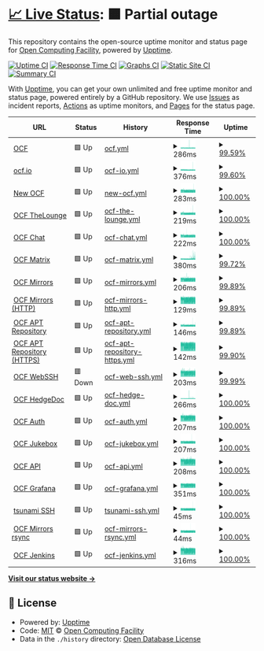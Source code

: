 # [📈 Live Status](https://ocf.github.io/ocfuptime): <!--live status--> **🟧 Partial outage**

This repository contains the open-source uptime monitor and status page for [Open Computing Facility](https://ocf.berkeley.edu), powered by [Upptime](https://github.com/upptime/upptime).

[![Uptime CI](https://github.com/ocf/ocfuptime/workflows/Uptime%20CI/badge.svg)](https://github.com/ocf/ocfuptime/actions?query=workflow%3A%22Uptime+CI%22)
[![Response Time CI](https://github.com/ocf/ocfuptime/workflows/Response%20Time%20CI/badge.svg)](https://github.com/ocf/ocfuptime/actions?query=workflow%3A%22Response+Time+CI%22)
[![Graphs CI](https://github.com/ocf/ocfuptime/workflows/Graphs%20CI/badge.svg)](https://github.com/ocf/ocfuptime/actions?query=workflow%3A%22Graphs+CI%22)
[![Static Site CI](https://github.com/ocf/ocfuptime/workflows/Static%20Site%20CI/badge.svg)](https://github.com/ocf/ocfuptime/actions?query=workflow%3A%22Static+Site+CI%22)
[![Summary CI](https://github.com/ocf/ocfuptime/workflows/Summary%20CI/badge.svg)](https://github.com/ocf/ocfuptime/actions?query=workflow%3A%22Summary+CI%22)

With [Upptime](https://upptime.js.org), you can get your own unlimited and free uptime monitor and status page, powered entirely by a GitHub repository. We use [Issues](https://github.com/ocf/ocfuptime/issues) as incident reports, [Actions](https://github.com/ocf/ocfuptime/actions) as uptime monitors, and [Pages](https://ocf.github.io/ocfuptime) for the status page.

<!--start: status pages-->
<!-- This summary is generated by Upptime (https://github.com/upptime/upptime) -->
<!-- Do not edit this manually, your changes will be overwritten -->
<!-- prettier-ignore -->
| URL | Status | History | Response Time | Uptime |
| --- | ------ | ------- | ------------- | ------ |
| <img alt="" src="https://favicons.githubusercontent.com/www.ocf.berkeley.edu" height="13"> [OCF](https://www.ocf.berkeley.edu) | 🟩 Up | [ocf.yml](https://github.com/ocf/ocfuptime/commits/HEAD/history/ocf.yml) | <details><summary><img alt="Response time graph" src="./graphs/ocf/response-time-week.png" height="20"> 286ms</summary><br><a href="https://ocf.github.io/ocfuptime/history/ocf"><img alt="Response time 291" src="https://img.shields.io/endpoint?url=https%3A%2F%2Fraw.githubusercontent.com%2Focf%2Focfuptime%2FHEAD%2Fapi%2Focf%2Fresponse-time.json"></a><br><a href="https://ocf.github.io/ocfuptime/history/ocf"><img alt="24-hour response time 264" src="https://img.shields.io/endpoint?url=https%3A%2F%2Fraw.githubusercontent.com%2Focf%2Focfuptime%2FHEAD%2Fapi%2Focf%2Fresponse-time-day.json"></a><br><a href="https://ocf.github.io/ocfuptime/history/ocf"><img alt="7-day response time 286" src="https://img.shields.io/endpoint?url=https%3A%2F%2Fraw.githubusercontent.com%2Focf%2Focfuptime%2FHEAD%2Fapi%2Focf%2Fresponse-time-week.json"></a><br><a href="https://ocf.github.io/ocfuptime/history/ocf"><img alt="30-day response time 291" src="https://img.shields.io/endpoint?url=https%3A%2F%2Fraw.githubusercontent.com%2Focf%2Focfuptime%2FHEAD%2Fapi%2Focf%2Fresponse-time-month.json"></a><br><a href="https://ocf.github.io/ocfuptime/history/ocf"><img alt="1-year response time 291" src="https://img.shields.io/endpoint?url=https%3A%2F%2Fraw.githubusercontent.com%2Focf%2Focfuptime%2FHEAD%2Fapi%2Focf%2Fresponse-time-year.json"></a></details> | <details><summary><a href="https://ocf.github.io/ocfuptime/history/ocf">99.59%</a></summary><a href="https://ocf.github.io/ocfuptime/history/ocf"><img alt="All-time uptime 99.78%" src="https://img.shields.io/endpoint?url=https%3A%2F%2Fraw.githubusercontent.com%2Focf%2Focfuptime%2FHEAD%2Fapi%2Focf%2Fuptime.json"></a><br><a href="https://ocf.github.io/ocfuptime/history/ocf"><img alt="24-hour uptime 100.00%" src="https://img.shields.io/endpoint?url=https%3A%2F%2Fraw.githubusercontent.com%2Focf%2Focfuptime%2FHEAD%2Fapi%2Focf%2Fuptime-day.json"></a><br><a href="https://ocf.github.io/ocfuptime/history/ocf"><img alt="7-day uptime 99.59%" src="https://img.shields.io/endpoint?url=https%3A%2F%2Fraw.githubusercontent.com%2Focf%2Focfuptime%2FHEAD%2Fapi%2Focf%2Fuptime-week.json"></a><br><a href="https://ocf.github.io/ocfuptime/history/ocf"><img alt="30-day uptime 99.78%" src="https://img.shields.io/endpoint?url=https%3A%2F%2Fraw.githubusercontent.com%2Focf%2Focfuptime%2FHEAD%2Fapi%2Focf%2Fuptime-month.json"></a><br><a href="https://ocf.github.io/ocfuptime/history/ocf"><img alt="1-year uptime 99.78%" src="https://img.shields.io/endpoint?url=https%3A%2F%2Fraw.githubusercontent.com%2Focf%2Focfuptime%2FHEAD%2Fapi%2Focf%2Fuptime-year.json"></a></details>
| <img alt="" src="https://favicons.githubusercontent.com/ocf.io" height="13"> [ocf.io](https://ocf.io) | 🟩 Up | [ocf-io.yml](https://github.com/ocf/ocfuptime/commits/HEAD/history/ocf-io.yml) | <details><summary><img alt="Response time graph" src="./graphs/ocf-io/response-time-week.png" height="20"> 376ms</summary><br><a href="https://ocf.github.io/ocfuptime/history/ocf-io"><img alt="Response time 387" src="https://img.shields.io/endpoint?url=https%3A%2F%2Fraw.githubusercontent.com%2Focf%2Focfuptime%2FHEAD%2Fapi%2Focf-io%2Fresponse-time.json"></a><br><a href="https://ocf.github.io/ocfuptime/history/ocf-io"><img alt="24-hour response time 343" src="https://img.shields.io/endpoint?url=https%3A%2F%2Fraw.githubusercontent.com%2Focf%2Focfuptime%2FHEAD%2Fapi%2Focf-io%2Fresponse-time-day.json"></a><br><a href="https://ocf.github.io/ocfuptime/history/ocf-io"><img alt="7-day response time 376" src="https://img.shields.io/endpoint?url=https%3A%2F%2Fraw.githubusercontent.com%2Focf%2Focfuptime%2FHEAD%2Fapi%2Focf-io%2Fresponse-time-week.json"></a><br><a href="https://ocf.github.io/ocfuptime/history/ocf-io"><img alt="30-day response time 387" src="https://img.shields.io/endpoint?url=https%3A%2F%2Fraw.githubusercontent.com%2Focf%2Focfuptime%2FHEAD%2Fapi%2Focf-io%2Fresponse-time-month.json"></a><br><a href="https://ocf.github.io/ocfuptime/history/ocf-io"><img alt="1-year response time 387" src="https://img.shields.io/endpoint?url=https%3A%2F%2Fraw.githubusercontent.com%2Focf%2Focfuptime%2FHEAD%2Fapi%2Focf-io%2Fresponse-time-year.json"></a></details> | <details><summary><a href="https://ocf.github.io/ocfuptime/history/ocf-io">99.60%</a></summary><a href="https://ocf.github.io/ocfuptime/history/ocf-io"><img alt="All-time uptime 99.79%" src="https://img.shields.io/endpoint?url=https%3A%2F%2Fraw.githubusercontent.com%2Focf%2Focfuptime%2FHEAD%2Fapi%2Focf-io%2Fuptime.json"></a><br><a href="https://ocf.github.io/ocfuptime/history/ocf-io"><img alt="24-hour uptime 100.00%" src="https://img.shields.io/endpoint?url=https%3A%2F%2Fraw.githubusercontent.com%2Focf%2Focfuptime%2FHEAD%2Fapi%2Focf-io%2Fuptime-day.json"></a><br><a href="https://ocf.github.io/ocfuptime/history/ocf-io"><img alt="7-day uptime 99.60%" src="https://img.shields.io/endpoint?url=https%3A%2F%2Fraw.githubusercontent.com%2Focf%2Focfuptime%2FHEAD%2Fapi%2Focf-io%2Fuptime-week.json"></a><br><a href="https://ocf.github.io/ocfuptime/history/ocf-io"><img alt="30-day uptime 99.79%" src="https://img.shields.io/endpoint?url=https%3A%2F%2Fraw.githubusercontent.com%2Focf%2Focfuptime%2FHEAD%2Fapi%2Focf-io%2Fuptime-month.json"></a><br><a href="https://ocf.github.io/ocfuptime/history/ocf-io"><img alt="1-year uptime 99.79%" src="https://img.shields.io/endpoint?url=https%3A%2F%2Fraw.githubusercontent.com%2Focf%2Focfuptime%2FHEAD%2Fapi%2Focf-io%2Fuptime-year.json"></a></details>
| <img alt="" src="https://favicons.githubusercontent.com/new.ocf.berkeley.edu" height="13"> [New OCF](https://new.ocf.berkeley.edu) | 🟩 Up | [new-ocf.yml](https://github.com/ocf/ocfuptime/commits/HEAD/history/new-ocf.yml) | <details><summary><img alt="Response time graph" src="./graphs/new-ocf/response-time-week.png" height="20"> 283ms</summary><br><a href="https://ocf.github.io/ocfuptime/history/new-ocf"><img alt="Response time 295" src="https://img.shields.io/endpoint?url=https%3A%2F%2Fraw.githubusercontent.com%2Focf%2Focfuptime%2FHEAD%2Fapi%2Fnew-ocf%2Fresponse-time.json"></a><br><a href="https://ocf.github.io/ocfuptime/history/new-ocf"><img alt="24-hour response time 265" src="https://img.shields.io/endpoint?url=https%3A%2F%2Fraw.githubusercontent.com%2Focf%2Focfuptime%2FHEAD%2Fapi%2Fnew-ocf%2Fresponse-time-day.json"></a><br><a href="https://ocf.github.io/ocfuptime/history/new-ocf"><img alt="7-day response time 283" src="https://img.shields.io/endpoint?url=https%3A%2F%2Fraw.githubusercontent.com%2Focf%2Focfuptime%2FHEAD%2Fapi%2Fnew-ocf%2Fresponse-time-week.json"></a><br><a href="https://ocf.github.io/ocfuptime/history/new-ocf"><img alt="30-day response time 295" src="https://img.shields.io/endpoint?url=https%3A%2F%2Fraw.githubusercontent.com%2Focf%2Focfuptime%2FHEAD%2Fapi%2Fnew-ocf%2Fresponse-time-month.json"></a><br><a href="https://ocf.github.io/ocfuptime/history/new-ocf"><img alt="1-year response time 295" src="https://img.shields.io/endpoint?url=https%3A%2F%2Fraw.githubusercontent.com%2Focf%2Focfuptime%2FHEAD%2Fapi%2Fnew-ocf%2Fresponse-time-year.json"></a></details> | <details><summary><a href="https://ocf.github.io/ocfuptime/history/new-ocf">100.00%</a></summary><a href="https://ocf.github.io/ocfuptime/history/new-ocf"><img alt="All-time uptime 100.00%" src="https://img.shields.io/endpoint?url=https%3A%2F%2Fraw.githubusercontent.com%2Focf%2Focfuptime%2FHEAD%2Fapi%2Fnew-ocf%2Fuptime.json"></a><br><a href="https://ocf.github.io/ocfuptime/history/new-ocf"><img alt="24-hour uptime 100.00%" src="https://img.shields.io/endpoint?url=https%3A%2F%2Fraw.githubusercontent.com%2Focf%2Focfuptime%2FHEAD%2Fapi%2Fnew-ocf%2Fuptime-day.json"></a><br><a href="https://ocf.github.io/ocfuptime/history/new-ocf"><img alt="7-day uptime 100.00%" src="https://img.shields.io/endpoint?url=https%3A%2F%2Fraw.githubusercontent.com%2Focf%2Focfuptime%2FHEAD%2Fapi%2Fnew-ocf%2Fuptime-week.json"></a><br><a href="https://ocf.github.io/ocfuptime/history/new-ocf"><img alt="30-day uptime 100.00%" src="https://img.shields.io/endpoint?url=https%3A%2F%2Fraw.githubusercontent.com%2Focf%2Focfuptime%2FHEAD%2Fapi%2Fnew-ocf%2Fuptime-month.json"></a><br><a href="https://ocf.github.io/ocfuptime/history/new-ocf"><img alt="1-year uptime 100.00%" src="https://img.shields.io/endpoint?url=https%3A%2F%2Fraw.githubusercontent.com%2Focf%2Focfuptime%2FHEAD%2Fapi%2Fnew-ocf%2Fuptime-year.json"></a></details>
| <img alt="" src="https://favicons.githubusercontent.com/irc.ocf.berkeley.edu" height="13"> [OCF TheLounge](https://irc.ocf.berkeley.edu) | 🟩 Up | [ocf-the-lounge.yml](https://github.com/ocf/ocfuptime/commits/HEAD/history/ocf-the-lounge.yml) | <details><summary><img alt="Response time graph" src="./graphs/ocf-the-lounge/response-time-week.png" height="20"> 219ms</summary><br><a href="https://ocf.github.io/ocfuptime/history/ocf-the-lounge"><img alt="Response time 228" src="https://img.shields.io/endpoint?url=https%3A%2F%2Fraw.githubusercontent.com%2Focf%2Focfuptime%2FHEAD%2Fapi%2Focf-the-lounge%2Fresponse-time.json"></a><br><a href="https://ocf.github.io/ocfuptime/history/ocf-the-lounge"><img alt="24-hour response time 199" src="https://img.shields.io/endpoint?url=https%3A%2F%2Fraw.githubusercontent.com%2Focf%2Focfuptime%2FHEAD%2Fapi%2Focf-the-lounge%2Fresponse-time-day.json"></a><br><a href="https://ocf.github.io/ocfuptime/history/ocf-the-lounge"><img alt="7-day response time 219" src="https://img.shields.io/endpoint?url=https%3A%2F%2Fraw.githubusercontent.com%2Focf%2Focfuptime%2FHEAD%2Fapi%2Focf-the-lounge%2Fresponse-time-week.json"></a><br><a href="https://ocf.github.io/ocfuptime/history/ocf-the-lounge"><img alt="30-day response time 228" src="https://img.shields.io/endpoint?url=https%3A%2F%2Fraw.githubusercontent.com%2Focf%2Focfuptime%2FHEAD%2Fapi%2Focf-the-lounge%2Fresponse-time-month.json"></a><br><a href="https://ocf.github.io/ocfuptime/history/ocf-the-lounge"><img alt="1-year response time 228" src="https://img.shields.io/endpoint?url=https%3A%2F%2Fraw.githubusercontent.com%2Focf%2Focfuptime%2FHEAD%2Fapi%2Focf-the-lounge%2Fresponse-time-year.json"></a></details> | <details><summary><a href="https://ocf.github.io/ocfuptime/history/ocf-the-lounge">100.00%</a></summary><a href="https://ocf.github.io/ocfuptime/history/ocf-the-lounge"><img alt="All-time uptime 100.00%" src="https://img.shields.io/endpoint?url=https%3A%2F%2Fraw.githubusercontent.com%2Focf%2Focfuptime%2FHEAD%2Fapi%2Focf-the-lounge%2Fuptime.json"></a><br><a href="https://ocf.github.io/ocfuptime/history/ocf-the-lounge"><img alt="24-hour uptime 100.00%" src="https://img.shields.io/endpoint?url=https%3A%2F%2Fraw.githubusercontent.com%2Focf%2Focfuptime%2FHEAD%2Fapi%2Focf-the-lounge%2Fuptime-day.json"></a><br><a href="https://ocf.github.io/ocfuptime/history/ocf-the-lounge"><img alt="7-day uptime 100.00%" src="https://img.shields.io/endpoint?url=https%3A%2F%2Fraw.githubusercontent.com%2Focf%2Focfuptime%2FHEAD%2Fapi%2Focf-the-lounge%2Fuptime-week.json"></a><br><a href="https://ocf.github.io/ocfuptime/history/ocf-the-lounge"><img alt="30-day uptime 100.00%" src="https://img.shields.io/endpoint?url=https%3A%2F%2Fraw.githubusercontent.com%2Focf%2Focfuptime%2FHEAD%2Fapi%2Focf-the-lounge%2Fuptime-month.json"></a><br><a href="https://ocf.github.io/ocfuptime/history/ocf-the-lounge"><img alt="1-year uptime 100.00%" src="https://img.shields.io/endpoint?url=https%3A%2F%2Fraw.githubusercontent.com%2Focf%2Focfuptime%2FHEAD%2Fapi%2Focf-the-lounge%2Fuptime-year.json"></a></details>
| <img alt="" src="https://favicons.githubusercontent.com/chat.ocf.berkeley.edu" height="13"> [OCF Chat](https://chat.ocf.berkeley.edu) | 🟩 Up | [ocf-chat.yml](https://github.com/ocf/ocfuptime/commits/HEAD/history/ocf-chat.yml) | <details><summary><img alt="Response time graph" src="./graphs/ocf-chat/response-time-week.png" height="20"> 222ms</summary><br><a href="https://ocf.github.io/ocfuptime/history/ocf-chat"><img alt="Response time 230" src="https://img.shields.io/endpoint?url=https%3A%2F%2Fraw.githubusercontent.com%2Focf%2Focfuptime%2FHEAD%2Fapi%2Focf-chat%2Fresponse-time.json"></a><br><a href="https://ocf.github.io/ocfuptime/history/ocf-chat"><img alt="24-hour response time 204" src="https://img.shields.io/endpoint?url=https%3A%2F%2Fraw.githubusercontent.com%2Focf%2Focfuptime%2FHEAD%2Fapi%2Focf-chat%2Fresponse-time-day.json"></a><br><a href="https://ocf.github.io/ocfuptime/history/ocf-chat"><img alt="7-day response time 222" src="https://img.shields.io/endpoint?url=https%3A%2F%2Fraw.githubusercontent.com%2Focf%2Focfuptime%2FHEAD%2Fapi%2Focf-chat%2Fresponse-time-week.json"></a><br><a href="https://ocf.github.io/ocfuptime/history/ocf-chat"><img alt="30-day response time 230" src="https://img.shields.io/endpoint?url=https%3A%2F%2Fraw.githubusercontent.com%2Focf%2Focfuptime%2FHEAD%2Fapi%2Focf-chat%2Fresponse-time-month.json"></a><br><a href="https://ocf.github.io/ocfuptime/history/ocf-chat"><img alt="1-year response time 230" src="https://img.shields.io/endpoint?url=https%3A%2F%2Fraw.githubusercontent.com%2Focf%2Focfuptime%2FHEAD%2Fapi%2Focf-chat%2Fresponse-time-year.json"></a></details> | <details><summary><a href="https://ocf.github.io/ocfuptime/history/ocf-chat">100.00%</a></summary><a href="https://ocf.github.io/ocfuptime/history/ocf-chat"><img alt="All-time uptime 100.00%" src="https://img.shields.io/endpoint?url=https%3A%2F%2Fraw.githubusercontent.com%2Focf%2Focfuptime%2FHEAD%2Fapi%2Focf-chat%2Fuptime.json"></a><br><a href="https://ocf.github.io/ocfuptime/history/ocf-chat"><img alt="24-hour uptime 100.00%" src="https://img.shields.io/endpoint?url=https%3A%2F%2Fraw.githubusercontent.com%2Focf%2Focfuptime%2FHEAD%2Fapi%2Focf-chat%2Fuptime-day.json"></a><br><a href="https://ocf.github.io/ocfuptime/history/ocf-chat"><img alt="7-day uptime 100.00%" src="https://img.shields.io/endpoint?url=https%3A%2F%2Fraw.githubusercontent.com%2Focf%2Focfuptime%2FHEAD%2Fapi%2Focf-chat%2Fuptime-week.json"></a><br><a href="https://ocf.github.io/ocfuptime/history/ocf-chat"><img alt="30-day uptime 100.00%" src="https://img.shields.io/endpoint?url=https%3A%2F%2Fraw.githubusercontent.com%2Focf%2Focfuptime%2FHEAD%2Fapi%2Focf-chat%2Fuptime-month.json"></a><br><a href="https://ocf.github.io/ocfuptime/history/ocf-chat"><img alt="1-year uptime 100.00%" src="https://img.shields.io/endpoint?url=https%3A%2F%2Fraw.githubusercontent.com%2Focf%2Focfuptime%2FHEAD%2Fapi%2Focf-chat%2Fuptime-year.json"></a></details>
| <img alt="" src="https://favicons.githubusercontent.com/matrix.ocf.berkeley.edu" height="13"> [OCF Matrix](https://matrix.ocf.berkeley.edu) | 🟩 Up | [ocf-matrix.yml](https://github.com/ocf/ocfuptime/commits/HEAD/history/ocf-matrix.yml) | <details><summary><img alt="Response time graph" src="./graphs/ocf-matrix/response-time-week.png" height="20"> 380ms</summary><br><a href="https://ocf.github.io/ocfuptime/history/ocf-matrix"><img alt="Response time 366" src="https://img.shields.io/endpoint?url=https%3A%2F%2Fraw.githubusercontent.com%2Focf%2Focfuptime%2FHEAD%2Fapi%2Focf-matrix%2Fresponse-time.json"></a><br><a href="https://ocf.github.io/ocfuptime/history/ocf-matrix"><img alt="24-hour response time 541" src="https://img.shields.io/endpoint?url=https%3A%2F%2Fraw.githubusercontent.com%2Focf%2Focfuptime%2FHEAD%2Fapi%2Focf-matrix%2Fresponse-time-day.json"></a><br><a href="https://ocf.github.io/ocfuptime/history/ocf-matrix"><img alt="7-day response time 380" src="https://img.shields.io/endpoint?url=https%3A%2F%2Fraw.githubusercontent.com%2Focf%2Focfuptime%2FHEAD%2Fapi%2Focf-matrix%2Fresponse-time-week.json"></a><br><a href="https://ocf.github.io/ocfuptime/history/ocf-matrix"><img alt="30-day response time 366" src="https://img.shields.io/endpoint?url=https%3A%2F%2Fraw.githubusercontent.com%2Focf%2Focfuptime%2FHEAD%2Fapi%2Focf-matrix%2Fresponse-time-month.json"></a><br><a href="https://ocf.github.io/ocfuptime/history/ocf-matrix"><img alt="1-year response time 366" src="https://img.shields.io/endpoint?url=https%3A%2F%2Fraw.githubusercontent.com%2Focf%2Focfuptime%2FHEAD%2Fapi%2Focf-matrix%2Fresponse-time-year.json"></a></details> | <details><summary><a href="https://ocf.github.io/ocfuptime/history/ocf-matrix">99.72%</a></summary><a href="https://ocf.github.io/ocfuptime/history/ocf-matrix"><img alt="All-time uptime 99.85%" src="https://img.shields.io/endpoint?url=https%3A%2F%2Fraw.githubusercontent.com%2Focf%2Focfuptime%2FHEAD%2Fapi%2Focf-matrix%2Fuptime.json"></a><br><a href="https://ocf.github.io/ocfuptime/history/ocf-matrix"><img alt="24-hour uptime 100.00%" src="https://img.shields.io/endpoint?url=https%3A%2F%2Fraw.githubusercontent.com%2Focf%2Focfuptime%2FHEAD%2Fapi%2Focf-matrix%2Fuptime-day.json"></a><br><a href="https://ocf.github.io/ocfuptime/history/ocf-matrix"><img alt="7-day uptime 99.72%" src="https://img.shields.io/endpoint?url=https%3A%2F%2Fraw.githubusercontent.com%2Focf%2Focfuptime%2FHEAD%2Fapi%2Focf-matrix%2Fuptime-week.json"></a><br><a href="https://ocf.github.io/ocfuptime/history/ocf-matrix"><img alt="30-day uptime 99.85%" src="https://img.shields.io/endpoint?url=https%3A%2F%2Fraw.githubusercontent.com%2Focf%2Focfuptime%2FHEAD%2Fapi%2Focf-matrix%2Fuptime-month.json"></a><br><a href="https://ocf.github.io/ocfuptime/history/ocf-matrix"><img alt="1-year uptime 99.85%" src="https://img.shields.io/endpoint?url=https%3A%2F%2Fraw.githubusercontent.com%2Focf%2Focfuptime%2FHEAD%2Fapi%2Focf-matrix%2Fuptime-year.json"></a></details>
| <img alt="" src="https://favicons.githubusercontent.com/mirrors.ocf.berkeley.edu" height="13"> [OCF Mirrors](https://mirrors.ocf.berkeley.edu) | 🟩 Up | [ocf-mirrors.yml](https://github.com/ocf/ocfuptime/commits/HEAD/history/ocf-mirrors.yml) | <details><summary><img alt="Response time graph" src="./graphs/ocf-mirrors/response-time-week.png" height="20"> 206ms</summary><br><a href="https://ocf.github.io/ocfuptime/history/ocf-mirrors"><img alt="Response time 215" src="https://img.shields.io/endpoint?url=https%3A%2F%2Fraw.githubusercontent.com%2Focf%2Focfuptime%2FHEAD%2Fapi%2Focf-mirrors%2Fresponse-time.json"></a><br><a href="https://ocf.github.io/ocfuptime/history/ocf-mirrors"><img alt="24-hour response time 193" src="https://img.shields.io/endpoint?url=https%3A%2F%2Fraw.githubusercontent.com%2Focf%2Focfuptime%2FHEAD%2Fapi%2Focf-mirrors%2Fresponse-time-day.json"></a><br><a href="https://ocf.github.io/ocfuptime/history/ocf-mirrors"><img alt="7-day response time 206" src="https://img.shields.io/endpoint?url=https%3A%2F%2Fraw.githubusercontent.com%2Focf%2Focfuptime%2FHEAD%2Fapi%2Focf-mirrors%2Fresponse-time-week.json"></a><br><a href="https://ocf.github.io/ocfuptime/history/ocf-mirrors"><img alt="30-day response time 215" src="https://img.shields.io/endpoint?url=https%3A%2F%2Fraw.githubusercontent.com%2Focf%2Focfuptime%2FHEAD%2Fapi%2Focf-mirrors%2Fresponse-time-month.json"></a><br><a href="https://ocf.github.io/ocfuptime/history/ocf-mirrors"><img alt="1-year response time 215" src="https://img.shields.io/endpoint?url=https%3A%2F%2Fraw.githubusercontent.com%2Focf%2Focfuptime%2FHEAD%2Fapi%2Focf-mirrors%2Fresponse-time-year.json"></a></details> | <details><summary><a href="https://ocf.github.io/ocfuptime/history/ocf-mirrors">99.89%</a></summary><a href="https://ocf.github.io/ocfuptime/history/ocf-mirrors"><img alt="All-time uptime 99.94%" src="https://img.shields.io/endpoint?url=https%3A%2F%2Fraw.githubusercontent.com%2Focf%2Focfuptime%2FHEAD%2Fapi%2Focf-mirrors%2Fuptime.json"></a><br><a href="https://ocf.github.io/ocfuptime/history/ocf-mirrors"><img alt="24-hour uptime 100.00%" src="https://img.shields.io/endpoint?url=https%3A%2F%2Fraw.githubusercontent.com%2Focf%2Focfuptime%2FHEAD%2Fapi%2Focf-mirrors%2Fuptime-day.json"></a><br><a href="https://ocf.github.io/ocfuptime/history/ocf-mirrors"><img alt="7-day uptime 99.89%" src="https://img.shields.io/endpoint?url=https%3A%2F%2Fraw.githubusercontent.com%2Focf%2Focfuptime%2FHEAD%2Fapi%2Focf-mirrors%2Fuptime-week.json"></a><br><a href="https://ocf.github.io/ocfuptime/history/ocf-mirrors"><img alt="30-day uptime 99.94%" src="https://img.shields.io/endpoint?url=https%3A%2F%2Fraw.githubusercontent.com%2Focf%2Focfuptime%2FHEAD%2Fapi%2Focf-mirrors%2Fuptime-month.json"></a><br><a href="https://ocf.github.io/ocfuptime/history/ocf-mirrors"><img alt="1-year uptime 99.94%" src="https://img.shields.io/endpoint?url=https%3A%2F%2Fraw.githubusercontent.com%2Focf%2Focfuptime%2FHEAD%2Fapi%2Focf-mirrors%2Fuptime-year.json"></a></details>
| <img alt="" src="https://favicons.githubusercontent.com/mirrors.ocf.berkeley.edu" height="13"> [OCF Mirrors (HTTP)](http://mirrors.ocf.berkeley.edu) | 🟩 Up | [ocf-mirrors-http.yml](https://github.com/ocf/ocfuptime/commits/HEAD/history/ocf-mirrors-http.yml) | <details><summary><img alt="Response time graph" src="./graphs/ocf-mirrors-http/response-time-week.png" height="20"> 129ms</summary><br><a href="https://ocf.github.io/ocfuptime/history/ocf-mirrors-http"><img alt="Response time 135" src="https://img.shields.io/endpoint?url=https%3A%2F%2Fraw.githubusercontent.com%2Focf%2Focfuptime%2FHEAD%2Fapi%2Focf-mirrors-http%2Fresponse-time.json"></a><br><a href="https://ocf.github.io/ocfuptime/history/ocf-mirrors-http"><img alt="24-hour response time 119" src="https://img.shields.io/endpoint?url=https%3A%2F%2Fraw.githubusercontent.com%2Focf%2Focfuptime%2FHEAD%2Fapi%2Focf-mirrors-http%2Fresponse-time-day.json"></a><br><a href="https://ocf.github.io/ocfuptime/history/ocf-mirrors-http"><img alt="7-day response time 129" src="https://img.shields.io/endpoint?url=https%3A%2F%2Fraw.githubusercontent.com%2Focf%2Focfuptime%2FHEAD%2Fapi%2Focf-mirrors-http%2Fresponse-time-week.json"></a><br><a href="https://ocf.github.io/ocfuptime/history/ocf-mirrors-http"><img alt="30-day response time 135" src="https://img.shields.io/endpoint?url=https%3A%2F%2Fraw.githubusercontent.com%2Focf%2Focfuptime%2FHEAD%2Fapi%2Focf-mirrors-http%2Fresponse-time-month.json"></a><br><a href="https://ocf.github.io/ocfuptime/history/ocf-mirrors-http"><img alt="1-year response time 135" src="https://img.shields.io/endpoint?url=https%3A%2F%2Fraw.githubusercontent.com%2Focf%2Focfuptime%2FHEAD%2Fapi%2Focf-mirrors-http%2Fresponse-time-year.json"></a></details> | <details><summary><a href="https://ocf.github.io/ocfuptime/history/ocf-mirrors-http">99.89%</a></summary><a href="https://ocf.github.io/ocfuptime/history/ocf-mirrors-http"><img alt="All-time uptime 99.94%" src="https://img.shields.io/endpoint?url=https%3A%2F%2Fraw.githubusercontent.com%2Focf%2Focfuptime%2FHEAD%2Fapi%2Focf-mirrors-http%2Fuptime.json"></a><br><a href="https://ocf.github.io/ocfuptime/history/ocf-mirrors-http"><img alt="24-hour uptime 100.00%" src="https://img.shields.io/endpoint?url=https%3A%2F%2Fraw.githubusercontent.com%2Focf%2Focfuptime%2FHEAD%2Fapi%2Focf-mirrors-http%2Fuptime-day.json"></a><br><a href="https://ocf.github.io/ocfuptime/history/ocf-mirrors-http"><img alt="7-day uptime 99.89%" src="https://img.shields.io/endpoint?url=https%3A%2F%2Fraw.githubusercontent.com%2Focf%2Focfuptime%2FHEAD%2Fapi%2Focf-mirrors-http%2Fuptime-week.json"></a><br><a href="https://ocf.github.io/ocfuptime/history/ocf-mirrors-http"><img alt="30-day uptime 99.94%" src="https://img.shields.io/endpoint?url=https%3A%2F%2Fraw.githubusercontent.com%2Focf%2Focfuptime%2FHEAD%2Fapi%2Focf-mirrors-http%2Fuptime-month.json"></a><br><a href="https://ocf.github.io/ocfuptime/history/ocf-mirrors-http"><img alt="1-year uptime 99.94%" src="https://img.shields.io/endpoint?url=https%3A%2F%2Fraw.githubusercontent.com%2Focf%2Focfuptime%2FHEAD%2Fapi%2Focf-mirrors-http%2Fuptime-year.json"></a></details>
| <img alt="" src="https://favicons.githubusercontent.com/apt.ocf.berkeley.edu" height="13"> [OCF APT Repository](http://apt.ocf.berkeley.edu) | 🟩 Up | [ocf-apt-repository.yml](https://github.com/ocf/ocfuptime/commits/HEAD/history/ocf-apt-repository.yml) | <details><summary><img alt="Response time graph" src="./graphs/ocf-apt-repository/response-time-week.png" height="20"> 146ms</summary><br><a href="https://ocf.github.io/ocfuptime/history/ocf-apt-repository"><img alt="Response time 152" src="https://img.shields.io/endpoint?url=https%3A%2F%2Fraw.githubusercontent.com%2Focf%2Focfuptime%2FHEAD%2Fapi%2Focf-apt-repository%2Fresponse-time.json"></a><br><a href="https://ocf.github.io/ocfuptime/history/ocf-apt-repository"><img alt="24-hour response time 136" src="https://img.shields.io/endpoint?url=https%3A%2F%2Fraw.githubusercontent.com%2Focf%2Focfuptime%2FHEAD%2Fapi%2Focf-apt-repository%2Fresponse-time-day.json"></a><br><a href="https://ocf.github.io/ocfuptime/history/ocf-apt-repository"><img alt="7-day response time 146" src="https://img.shields.io/endpoint?url=https%3A%2F%2Fraw.githubusercontent.com%2Focf%2Focfuptime%2FHEAD%2Fapi%2Focf-apt-repository%2Fresponse-time-week.json"></a><br><a href="https://ocf.github.io/ocfuptime/history/ocf-apt-repository"><img alt="30-day response time 152" src="https://img.shields.io/endpoint?url=https%3A%2F%2Fraw.githubusercontent.com%2Focf%2Focfuptime%2FHEAD%2Fapi%2Focf-apt-repository%2Fresponse-time-month.json"></a><br><a href="https://ocf.github.io/ocfuptime/history/ocf-apt-repository"><img alt="1-year response time 152" src="https://img.shields.io/endpoint?url=https%3A%2F%2Fraw.githubusercontent.com%2Focf%2Focfuptime%2FHEAD%2Fapi%2Focf-apt-repository%2Fresponse-time-year.json"></a></details> | <details><summary><a href="https://ocf.github.io/ocfuptime/history/ocf-apt-repository">99.89%</a></summary><a href="https://ocf.github.io/ocfuptime/history/ocf-apt-repository"><img alt="All-time uptime 99.94%" src="https://img.shields.io/endpoint?url=https%3A%2F%2Fraw.githubusercontent.com%2Focf%2Focfuptime%2FHEAD%2Fapi%2Focf-apt-repository%2Fuptime.json"></a><br><a href="https://ocf.github.io/ocfuptime/history/ocf-apt-repository"><img alt="24-hour uptime 100.00%" src="https://img.shields.io/endpoint?url=https%3A%2F%2Fraw.githubusercontent.com%2Focf%2Focfuptime%2FHEAD%2Fapi%2Focf-apt-repository%2Fuptime-day.json"></a><br><a href="https://ocf.github.io/ocfuptime/history/ocf-apt-repository"><img alt="7-day uptime 99.89%" src="https://img.shields.io/endpoint?url=https%3A%2F%2Fraw.githubusercontent.com%2Focf%2Focfuptime%2FHEAD%2Fapi%2Focf-apt-repository%2Fuptime-week.json"></a><br><a href="https://ocf.github.io/ocfuptime/history/ocf-apt-repository"><img alt="30-day uptime 99.94%" src="https://img.shields.io/endpoint?url=https%3A%2F%2Fraw.githubusercontent.com%2Focf%2Focfuptime%2FHEAD%2Fapi%2Focf-apt-repository%2Fuptime-month.json"></a><br><a href="https://ocf.github.io/ocfuptime/history/ocf-apt-repository"><img alt="1-year uptime 99.94%" src="https://img.shields.io/endpoint?url=https%3A%2F%2Fraw.githubusercontent.com%2Focf%2Focfuptime%2FHEAD%2Fapi%2Focf-apt-repository%2Fuptime-year.json"></a></details>
| <img alt="" src="https://favicons.githubusercontent.com/apt.ocf.berkeley.edu" height="13"> [OCF APT Repository (HTTPS)](https://apt.ocf.berkeley.edu) | 🟩 Up | [ocf-apt-repository-https.yml](https://github.com/ocf/ocfuptime/commits/HEAD/history/ocf-apt-repository-https.yml) | <details><summary><img alt="Response time graph" src="./graphs/ocf-apt-repository-https/response-time-week.png" height="20"> 142ms</summary><br><a href="https://ocf.github.io/ocfuptime/history/ocf-apt-repository-https"><img alt="Response time 148" src="https://img.shields.io/endpoint?url=https%3A%2F%2Fraw.githubusercontent.com%2Focf%2Focfuptime%2FHEAD%2Fapi%2Focf-apt-repository-https%2Fresponse-time.json"></a><br><a href="https://ocf.github.io/ocfuptime/history/ocf-apt-repository-https"><img alt="24-hour response time 130" src="https://img.shields.io/endpoint?url=https%3A%2F%2Fraw.githubusercontent.com%2Focf%2Focfuptime%2FHEAD%2Fapi%2Focf-apt-repository-https%2Fresponse-time-day.json"></a><br><a href="https://ocf.github.io/ocfuptime/history/ocf-apt-repository-https"><img alt="7-day response time 142" src="https://img.shields.io/endpoint?url=https%3A%2F%2Fraw.githubusercontent.com%2Focf%2Focfuptime%2FHEAD%2Fapi%2Focf-apt-repository-https%2Fresponse-time-week.json"></a><br><a href="https://ocf.github.io/ocfuptime/history/ocf-apt-repository-https"><img alt="30-day response time 148" src="https://img.shields.io/endpoint?url=https%3A%2F%2Fraw.githubusercontent.com%2Focf%2Focfuptime%2FHEAD%2Fapi%2Focf-apt-repository-https%2Fresponse-time-month.json"></a><br><a href="https://ocf.github.io/ocfuptime/history/ocf-apt-repository-https"><img alt="1-year response time 148" src="https://img.shields.io/endpoint?url=https%3A%2F%2Fraw.githubusercontent.com%2Focf%2Focfuptime%2FHEAD%2Fapi%2Focf-apt-repository-https%2Fresponse-time-year.json"></a></details> | <details><summary><a href="https://ocf.github.io/ocfuptime/history/ocf-apt-repository-https">99.90%</a></summary><a href="https://ocf.github.io/ocfuptime/history/ocf-apt-repository-https"><img alt="All-time uptime 99.94%" src="https://img.shields.io/endpoint?url=https%3A%2F%2Fraw.githubusercontent.com%2Focf%2Focfuptime%2FHEAD%2Fapi%2Focf-apt-repository-https%2Fuptime.json"></a><br><a href="https://ocf.github.io/ocfuptime/history/ocf-apt-repository-https"><img alt="24-hour uptime 100.00%" src="https://img.shields.io/endpoint?url=https%3A%2F%2Fraw.githubusercontent.com%2Focf%2Focfuptime%2FHEAD%2Fapi%2Focf-apt-repository-https%2Fuptime-day.json"></a><br><a href="https://ocf.github.io/ocfuptime/history/ocf-apt-repository-https"><img alt="7-day uptime 99.90%" src="https://img.shields.io/endpoint?url=https%3A%2F%2Fraw.githubusercontent.com%2Focf%2Focfuptime%2FHEAD%2Fapi%2Focf-apt-repository-https%2Fuptime-week.json"></a><br><a href="https://ocf.github.io/ocfuptime/history/ocf-apt-repository-https"><img alt="30-day uptime 99.94%" src="https://img.shields.io/endpoint?url=https%3A%2F%2Fraw.githubusercontent.com%2Focf%2Focfuptime%2FHEAD%2Fapi%2Focf-apt-repository-https%2Fuptime-month.json"></a><br><a href="https://ocf.github.io/ocfuptime/history/ocf-apt-repository-https"><img alt="1-year uptime 99.94%" src="https://img.shields.io/endpoint?url=https%3A%2F%2Fraw.githubusercontent.com%2Focf%2Focfuptime%2FHEAD%2Fapi%2Focf-apt-repository-https%2Fuptime-year.json"></a></details>
| <img alt="" src="https://favicons.githubusercontent.com/ssh.ocf.berkeley.edu" height="13"> [OCF WebSSH](https://ssh.ocf.berkeley.edu) | 🟥 Down | [ocf-web-ssh.yml](https://github.com/ocf/ocfuptime/commits/HEAD/history/ocf-web-ssh.yml) | <details><summary><img alt="Response time graph" src="./graphs/ocf-web-ssh/response-time-week.png" height="20"> 203ms</summary><br><a href="https://ocf.github.io/ocfuptime/history/ocf-web-ssh"><img alt="Response time 211" src="https://img.shields.io/endpoint?url=https%3A%2F%2Fraw.githubusercontent.com%2Focf%2Focfuptime%2FHEAD%2Fapi%2Focf-web-ssh%2Fresponse-time.json"></a><br><a href="https://ocf.github.io/ocfuptime/history/ocf-web-ssh"><img alt="24-hour response time 189" src="https://img.shields.io/endpoint?url=https%3A%2F%2Fraw.githubusercontent.com%2Focf%2Focfuptime%2FHEAD%2Fapi%2Focf-web-ssh%2Fresponse-time-day.json"></a><br><a href="https://ocf.github.io/ocfuptime/history/ocf-web-ssh"><img alt="7-day response time 203" src="https://img.shields.io/endpoint?url=https%3A%2F%2Fraw.githubusercontent.com%2Focf%2Focfuptime%2FHEAD%2Fapi%2Focf-web-ssh%2Fresponse-time-week.json"></a><br><a href="https://ocf.github.io/ocfuptime/history/ocf-web-ssh"><img alt="30-day response time 211" src="https://img.shields.io/endpoint?url=https%3A%2F%2Fraw.githubusercontent.com%2Focf%2Focfuptime%2FHEAD%2Fapi%2Focf-web-ssh%2Fresponse-time-month.json"></a><br><a href="https://ocf.github.io/ocfuptime/history/ocf-web-ssh"><img alt="1-year response time 211" src="https://img.shields.io/endpoint?url=https%3A%2F%2Fraw.githubusercontent.com%2Focf%2Focfuptime%2FHEAD%2Fapi%2Focf-web-ssh%2Fresponse-time-year.json"></a></details> | <details><summary><a href="https://ocf.github.io/ocfuptime/history/ocf-web-ssh">99.99%</a></summary><a href="https://ocf.github.io/ocfuptime/history/ocf-web-ssh"><img alt="All-time uptime 99.99%" src="https://img.shields.io/endpoint?url=https%3A%2F%2Fraw.githubusercontent.com%2Focf%2Focfuptime%2FHEAD%2Fapi%2Focf-web-ssh%2Fuptime.json"></a><br><a href="https://ocf.github.io/ocfuptime/history/ocf-web-ssh"><img alt="24-hour uptime 99.92%" src="https://img.shields.io/endpoint?url=https%3A%2F%2Fraw.githubusercontent.com%2Focf%2Focfuptime%2FHEAD%2Fapi%2Focf-web-ssh%2Fuptime-day.json"></a><br><a href="https://ocf.github.io/ocfuptime/history/ocf-web-ssh"><img alt="7-day uptime 99.99%" src="https://img.shields.io/endpoint?url=https%3A%2F%2Fraw.githubusercontent.com%2Focf%2Focfuptime%2FHEAD%2Fapi%2Focf-web-ssh%2Fuptime-week.json"></a><br><a href="https://ocf.github.io/ocfuptime/history/ocf-web-ssh"><img alt="30-day uptime 99.99%" src="https://img.shields.io/endpoint?url=https%3A%2F%2Fraw.githubusercontent.com%2Focf%2Focfuptime%2FHEAD%2Fapi%2Focf-web-ssh%2Fuptime-month.json"></a><br><a href="https://ocf.github.io/ocfuptime/history/ocf-web-ssh"><img alt="1-year uptime 99.99%" src="https://img.shields.io/endpoint?url=https%3A%2F%2Fraw.githubusercontent.com%2Focf%2Focfuptime%2FHEAD%2Fapi%2Focf-web-ssh%2Fuptime-year.json"></a></details>
| <img alt="" src="https://favicons.githubusercontent.com/notes.ocf.berkeley.edu" height="13"> [OCF HedgeDoc](https://notes.ocf.berkeley.edu) | 🟩 Up | [ocf-hedge-doc.yml](https://github.com/ocf/ocfuptime/commits/HEAD/history/ocf-hedge-doc.yml) | <details><summary><img alt="Response time graph" src="./graphs/ocf-hedge-doc/response-time-week.png" height="20"> 266ms</summary><br><a href="https://ocf.github.io/ocfuptime/history/ocf-hedge-doc"><img alt="Response time 260" src="https://img.shields.io/endpoint?url=https%3A%2F%2Fraw.githubusercontent.com%2Focf%2Focfuptime%2FHEAD%2Fapi%2Focf-hedge-doc%2Fresponse-time.json"></a><br><a href="https://ocf.github.io/ocfuptime/history/ocf-hedge-doc"><img alt="24-hour response time 221" src="https://img.shields.io/endpoint?url=https%3A%2F%2Fraw.githubusercontent.com%2Focf%2Focfuptime%2FHEAD%2Fapi%2Focf-hedge-doc%2Fresponse-time-day.json"></a><br><a href="https://ocf.github.io/ocfuptime/history/ocf-hedge-doc"><img alt="7-day response time 266" src="https://img.shields.io/endpoint?url=https%3A%2F%2Fraw.githubusercontent.com%2Focf%2Focfuptime%2FHEAD%2Fapi%2Focf-hedge-doc%2Fresponse-time-week.json"></a><br><a href="https://ocf.github.io/ocfuptime/history/ocf-hedge-doc"><img alt="30-day response time 260" src="https://img.shields.io/endpoint?url=https%3A%2F%2Fraw.githubusercontent.com%2Focf%2Focfuptime%2FHEAD%2Fapi%2Focf-hedge-doc%2Fresponse-time-month.json"></a><br><a href="https://ocf.github.io/ocfuptime/history/ocf-hedge-doc"><img alt="1-year response time 260" src="https://img.shields.io/endpoint?url=https%3A%2F%2Fraw.githubusercontent.com%2Focf%2Focfuptime%2FHEAD%2Fapi%2Focf-hedge-doc%2Fresponse-time-year.json"></a></details> | <details><summary><a href="https://ocf.github.io/ocfuptime/history/ocf-hedge-doc">100.00%</a></summary><a href="https://ocf.github.io/ocfuptime/history/ocf-hedge-doc"><img alt="All-time uptime 100.00%" src="https://img.shields.io/endpoint?url=https%3A%2F%2Fraw.githubusercontent.com%2Focf%2Focfuptime%2FHEAD%2Fapi%2Focf-hedge-doc%2Fuptime.json"></a><br><a href="https://ocf.github.io/ocfuptime/history/ocf-hedge-doc"><img alt="24-hour uptime 100.00%" src="https://img.shields.io/endpoint?url=https%3A%2F%2Fraw.githubusercontent.com%2Focf%2Focfuptime%2FHEAD%2Fapi%2Focf-hedge-doc%2Fuptime-day.json"></a><br><a href="https://ocf.github.io/ocfuptime/history/ocf-hedge-doc"><img alt="7-day uptime 100.00%" src="https://img.shields.io/endpoint?url=https%3A%2F%2Fraw.githubusercontent.com%2Focf%2Focfuptime%2FHEAD%2Fapi%2Focf-hedge-doc%2Fuptime-week.json"></a><br><a href="https://ocf.github.io/ocfuptime/history/ocf-hedge-doc"><img alt="30-day uptime 100.00%" src="https://img.shields.io/endpoint?url=https%3A%2F%2Fraw.githubusercontent.com%2Focf%2Focfuptime%2FHEAD%2Fapi%2Focf-hedge-doc%2Fuptime-month.json"></a><br><a href="https://ocf.github.io/ocfuptime/history/ocf-hedge-doc"><img alt="1-year uptime 100.00%" src="https://img.shields.io/endpoint?url=https%3A%2F%2Fraw.githubusercontent.com%2Focf%2Focfuptime%2FHEAD%2Fapi%2Focf-hedge-doc%2Fuptime-year.json"></a></details>
| <img alt="" src="https://favicons.githubusercontent.com/auth.ocf.berkeley.edu" height="13"> [OCF Auth](https://auth.ocf.berkeley.edu) | 🟩 Up | [ocf-auth.yml](https://github.com/ocf/ocfuptime/commits/HEAD/history/ocf-auth.yml) | <details><summary><img alt="Response time graph" src="./graphs/ocf-auth/response-time-week.png" height="20"> 207ms</summary><br><a href="https://ocf.github.io/ocfuptime/history/ocf-auth"><img alt="Response time 215" src="https://img.shields.io/endpoint?url=https%3A%2F%2Fraw.githubusercontent.com%2Focf%2Focfuptime%2FHEAD%2Fapi%2Focf-auth%2Fresponse-time.json"></a><br><a href="https://ocf.github.io/ocfuptime/history/ocf-auth"><img alt="24-hour response time 190" src="https://img.shields.io/endpoint?url=https%3A%2F%2Fraw.githubusercontent.com%2Focf%2Focfuptime%2FHEAD%2Fapi%2Focf-auth%2Fresponse-time-day.json"></a><br><a href="https://ocf.github.io/ocfuptime/history/ocf-auth"><img alt="7-day response time 207" src="https://img.shields.io/endpoint?url=https%3A%2F%2Fraw.githubusercontent.com%2Focf%2Focfuptime%2FHEAD%2Fapi%2Focf-auth%2Fresponse-time-week.json"></a><br><a href="https://ocf.github.io/ocfuptime/history/ocf-auth"><img alt="30-day response time 215" src="https://img.shields.io/endpoint?url=https%3A%2F%2Fraw.githubusercontent.com%2Focf%2Focfuptime%2FHEAD%2Fapi%2Focf-auth%2Fresponse-time-month.json"></a><br><a href="https://ocf.github.io/ocfuptime/history/ocf-auth"><img alt="1-year response time 215" src="https://img.shields.io/endpoint?url=https%3A%2F%2Fraw.githubusercontent.com%2Focf%2Focfuptime%2FHEAD%2Fapi%2Focf-auth%2Fresponse-time-year.json"></a></details> | <details><summary><a href="https://ocf.github.io/ocfuptime/history/ocf-auth">100.00%</a></summary><a href="https://ocf.github.io/ocfuptime/history/ocf-auth"><img alt="All-time uptime 100.00%" src="https://img.shields.io/endpoint?url=https%3A%2F%2Fraw.githubusercontent.com%2Focf%2Focfuptime%2FHEAD%2Fapi%2Focf-auth%2Fuptime.json"></a><br><a href="https://ocf.github.io/ocfuptime/history/ocf-auth"><img alt="24-hour uptime 100.00%" src="https://img.shields.io/endpoint?url=https%3A%2F%2Fraw.githubusercontent.com%2Focf%2Focfuptime%2FHEAD%2Fapi%2Focf-auth%2Fuptime-day.json"></a><br><a href="https://ocf.github.io/ocfuptime/history/ocf-auth"><img alt="7-day uptime 100.00%" src="https://img.shields.io/endpoint?url=https%3A%2F%2Fraw.githubusercontent.com%2Focf%2Focfuptime%2FHEAD%2Fapi%2Focf-auth%2Fuptime-week.json"></a><br><a href="https://ocf.github.io/ocfuptime/history/ocf-auth"><img alt="30-day uptime 100.00%" src="https://img.shields.io/endpoint?url=https%3A%2F%2Fraw.githubusercontent.com%2Focf%2Focfuptime%2FHEAD%2Fapi%2Focf-auth%2Fuptime-month.json"></a><br><a href="https://ocf.github.io/ocfuptime/history/ocf-auth"><img alt="1-year uptime 100.00%" src="https://img.shields.io/endpoint?url=https%3A%2F%2Fraw.githubusercontent.com%2Focf%2Focfuptime%2FHEAD%2Fapi%2Focf-auth%2Fuptime-year.json"></a></details>
| <img alt="" src="https://favicons.githubusercontent.com/jukebox.ocf.berkeley.edu" height="13"> [OCF Jukebox](https://jukebox.ocf.berkeley.edu) | 🟩 Up | [ocf-jukebox.yml](https://github.com/ocf/ocfuptime/commits/HEAD/history/ocf-jukebox.yml) | <details><summary><img alt="Response time graph" src="./graphs/ocf-jukebox/response-time-week.png" height="20"> 207ms</summary><br><a href="https://ocf.github.io/ocfuptime/history/ocf-jukebox"><img alt="Response time 216" src="https://img.shields.io/endpoint?url=https%3A%2F%2Fraw.githubusercontent.com%2Focf%2Focfuptime%2FHEAD%2Fapi%2Focf-jukebox%2Fresponse-time.json"></a><br><a href="https://ocf.github.io/ocfuptime/history/ocf-jukebox"><img alt="24-hour response time 194" src="https://img.shields.io/endpoint?url=https%3A%2F%2Fraw.githubusercontent.com%2Focf%2Focfuptime%2FHEAD%2Fapi%2Focf-jukebox%2Fresponse-time-day.json"></a><br><a href="https://ocf.github.io/ocfuptime/history/ocf-jukebox"><img alt="7-day response time 207" src="https://img.shields.io/endpoint?url=https%3A%2F%2Fraw.githubusercontent.com%2Focf%2Focfuptime%2FHEAD%2Fapi%2Focf-jukebox%2Fresponse-time-week.json"></a><br><a href="https://ocf.github.io/ocfuptime/history/ocf-jukebox"><img alt="30-day response time 216" src="https://img.shields.io/endpoint?url=https%3A%2F%2Fraw.githubusercontent.com%2Focf%2Focfuptime%2FHEAD%2Fapi%2Focf-jukebox%2Fresponse-time-month.json"></a><br><a href="https://ocf.github.io/ocfuptime/history/ocf-jukebox"><img alt="1-year response time 216" src="https://img.shields.io/endpoint?url=https%3A%2F%2Fraw.githubusercontent.com%2Focf%2Focfuptime%2FHEAD%2Fapi%2Focf-jukebox%2Fresponse-time-year.json"></a></details> | <details><summary><a href="https://ocf.github.io/ocfuptime/history/ocf-jukebox">100.00%</a></summary><a href="https://ocf.github.io/ocfuptime/history/ocf-jukebox"><img alt="All-time uptime 100.00%" src="https://img.shields.io/endpoint?url=https%3A%2F%2Fraw.githubusercontent.com%2Focf%2Focfuptime%2FHEAD%2Fapi%2Focf-jukebox%2Fuptime.json"></a><br><a href="https://ocf.github.io/ocfuptime/history/ocf-jukebox"><img alt="24-hour uptime 100.00%" src="https://img.shields.io/endpoint?url=https%3A%2F%2Fraw.githubusercontent.com%2Focf%2Focfuptime%2FHEAD%2Fapi%2Focf-jukebox%2Fuptime-day.json"></a><br><a href="https://ocf.github.io/ocfuptime/history/ocf-jukebox"><img alt="7-day uptime 100.00%" src="https://img.shields.io/endpoint?url=https%3A%2F%2Fraw.githubusercontent.com%2Focf%2Focfuptime%2FHEAD%2Fapi%2Focf-jukebox%2Fuptime-week.json"></a><br><a href="https://ocf.github.io/ocfuptime/history/ocf-jukebox"><img alt="30-day uptime 100.00%" src="https://img.shields.io/endpoint?url=https%3A%2F%2Fraw.githubusercontent.com%2Focf%2Focfuptime%2FHEAD%2Fapi%2Focf-jukebox%2Fuptime-month.json"></a><br><a href="https://ocf.github.io/ocfuptime/history/ocf-jukebox"><img alt="1-year uptime 100.00%" src="https://img.shields.io/endpoint?url=https%3A%2F%2Fraw.githubusercontent.com%2Focf%2Focfuptime%2FHEAD%2Fapi%2Focf-jukebox%2Fuptime-year.json"></a></details>
| <img alt="" src="https://favicons.githubusercontent.com/api.ocf.berkeley.edu" height="13"> [OCF API](https://api.ocf.berkeley.edu) | 🟩 Up | [ocf-api.yml](https://github.com/ocf/ocfuptime/commits/HEAD/history/ocf-api.yml) | <details><summary><img alt="Response time graph" src="./graphs/ocf-api/response-time-week.png" height="20"> 208ms</summary><br><a href="https://ocf.github.io/ocfuptime/history/ocf-api"><img alt="Response time 216" src="https://img.shields.io/endpoint?url=https%3A%2F%2Fraw.githubusercontent.com%2Focf%2Focfuptime%2FHEAD%2Fapi%2Focf-api%2Fresponse-time.json"></a><br><a href="https://ocf.github.io/ocfuptime/history/ocf-api"><img alt="24-hour response time 191" src="https://img.shields.io/endpoint?url=https%3A%2F%2Fraw.githubusercontent.com%2Focf%2Focfuptime%2FHEAD%2Fapi%2Focf-api%2Fresponse-time-day.json"></a><br><a href="https://ocf.github.io/ocfuptime/history/ocf-api"><img alt="7-day response time 208" src="https://img.shields.io/endpoint?url=https%3A%2F%2Fraw.githubusercontent.com%2Focf%2Focfuptime%2FHEAD%2Fapi%2Focf-api%2Fresponse-time-week.json"></a><br><a href="https://ocf.github.io/ocfuptime/history/ocf-api"><img alt="30-day response time 216" src="https://img.shields.io/endpoint?url=https%3A%2F%2Fraw.githubusercontent.com%2Focf%2Focfuptime%2FHEAD%2Fapi%2Focf-api%2Fresponse-time-month.json"></a><br><a href="https://ocf.github.io/ocfuptime/history/ocf-api"><img alt="1-year response time 216" src="https://img.shields.io/endpoint?url=https%3A%2F%2Fraw.githubusercontent.com%2Focf%2Focfuptime%2FHEAD%2Fapi%2Focf-api%2Fresponse-time-year.json"></a></details> | <details><summary><a href="https://ocf.github.io/ocfuptime/history/ocf-api">100.00%</a></summary><a href="https://ocf.github.io/ocfuptime/history/ocf-api"><img alt="All-time uptime 100.00%" src="https://img.shields.io/endpoint?url=https%3A%2F%2Fraw.githubusercontent.com%2Focf%2Focfuptime%2FHEAD%2Fapi%2Focf-api%2Fuptime.json"></a><br><a href="https://ocf.github.io/ocfuptime/history/ocf-api"><img alt="24-hour uptime 100.00%" src="https://img.shields.io/endpoint?url=https%3A%2F%2Fraw.githubusercontent.com%2Focf%2Focfuptime%2FHEAD%2Fapi%2Focf-api%2Fuptime-day.json"></a><br><a href="https://ocf.github.io/ocfuptime/history/ocf-api"><img alt="7-day uptime 100.00%" src="https://img.shields.io/endpoint?url=https%3A%2F%2Fraw.githubusercontent.com%2Focf%2Focfuptime%2FHEAD%2Fapi%2Focf-api%2Fuptime-week.json"></a><br><a href="https://ocf.github.io/ocfuptime/history/ocf-api"><img alt="30-day uptime 100.00%" src="https://img.shields.io/endpoint?url=https%3A%2F%2Fraw.githubusercontent.com%2Focf%2Focfuptime%2FHEAD%2Fapi%2Focf-api%2Fuptime-month.json"></a><br><a href="https://ocf.github.io/ocfuptime/history/ocf-api"><img alt="1-year uptime 100.00%" src="https://img.shields.io/endpoint?url=https%3A%2F%2Fraw.githubusercontent.com%2Focf%2Focfuptime%2FHEAD%2Fapi%2Focf-api%2Fuptime-year.json"></a></details>
| <img alt="" src="https://favicons.githubusercontent.com/grafana.ocf.berkeley.edu" height="13"> [OCF Grafana](https://grafana.ocf.berkeley.edu) | 🟩 Up | [ocf-grafana.yml](https://github.com/ocf/ocfuptime/commits/HEAD/history/ocf-grafana.yml) | <details><summary><img alt="Response time graph" src="./graphs/ocf-grafana/response-time-week.png" height="20"> 351ms</summary><br><a href="https://ocf.github.io/ocfuptime/history/ocf-grafana"><img alt="Response time 366" src="https://img.shields.io/endpoint?url=https%3A%2F%2Fraw.githubusercontent.com%2Focf%2Focfuptime%2FHEAD%2Fapi%2Focf-grafana%2Fresponse-time.json"></a><br><a href="https://ocf.github.io/ocfuptime/history/ocf-grafana"><img alt="24-hour response time 322" src="https://img.shields.io/endpoint?url=https%3A%2F%2Fraw.githubusercontent.com%2Focf%2Focfuptime%2FHEAD%2Fapi%2Focf-grafana%2Fresponse-time-day.json"></a><br><a href="https://ocf.github.io/ocfuptime/history/ocf-grafana"><img alt="7-day response time 351" src="https://img.shields.io/endpoint?url=https%3A%2F%2Fraw.githubusercontent.com%2Focf%2Focfuptime%2FHEAD%2Fapi%2Focf-grafana%2Fresponse-time-week.json"></a><br><a href="https://ocf.github.io/ocfuptime/history/ocf-grafana"><img alt="30-day response time 366" src="https://img.shields.io/endpoint?url=https%3A%2F%2Fraw.githubusercontent.com%2Focf%2Focfuptime%2FHEAD%2Fapi%2Focf-grafana%2Fresponse-time-month.json"></a><br><a href="https://ocf.github.io/ocfuptime/history/ocf-grafana"><img alt="1-year response time 366" src="https://img.shields.io/endpoint?url=https%3A%2F%2Fraw.githubusercontent.com%2Focf%2Focfuptime%2FHEAD%2Fapi%2Focf-grafana%2Fresponse-time-year.json"></a></details> | <details><summary><a href="https://ocf.github.io/ocfuptime/history/ocf-grafana">100.00%</a></summary><a href="https://ocf.github.io/ocfuptime/history/ocf-grafana"><img alt="All-time uptime 99.94%" src="https://img.shields.io/endpoint?url=https%3A%2F%2Fraw.githubusercontent.com%2Focf%2Focfuptime%2FHEAD%2Fapi%2Focf-grafana%2Fuptime.json"></a><br><a href="https://ocf.github.io/ocfuptime/history/ocf-grafana"><img alt="24-hour uptime 100.00%" src="https://img.shields.io/endpoint?url=https%3A%2F%2Fraw.githubusercontent.com%2Focf%2Focfuptime%2FHEAD%2Fapi%2Focf-grafana%2Fuptime-day.json"></a><br><a href="https://ocf.github.io/ocfuptime/history/ocf-grafana"><img alt="7-day uptime 100.00%" src="https://img.shields.io/endpoint?url=https%3A%2F%2Fraw.githubusercontent.com%2Focf%2Focfuptime%2FHEAD%2Fapi%2Focf-grafana%2Fuptime-week.json"></a><br><a href="https://ocf.github.io/ocfuptime/history/ocf-grafana"><img alt="30-day uptime 99.94%" src="https://img.shields.io/endpoint?url=https%3A%2F%2Fraw.githubusercontent.com%2Focf%2Focfuptime%2FHEAD%2Fapi%2Focf-grafana%2Fuptime-month.json"></a><br><a href="https://ocf.github.io/ocfuptime/history/ocf-grafana"><img alt="1-year uptime 99.94%" src="https://img.shields.io/endpoint?url=https%3A%2F%2Fraw.githubusercontent.com%2Focf%2Focfuptime%2FHEAD%2Fapi%2Focf-grafana%2Fuptime-year.json"></a></details>
| <img alt="" src="https://favicons.githubusercontent.com/null" height="13"> [tsunami SSH](ssh.ocf.berkeley.edu) | 🟩 Up | [tsunami-ssh.yml](https://github.com/ocf/ocfuptime/commits/HEAD/history/tsunami-ssh.yml) | <details><summary><img alt="Response time graph" src="./graphs/tsunami-ssh/response-time-week.png" height="20"> 45ms</summary><br><a href="https://ocf.github.io/ocfuptime/history/tsunami-ssh"><img alt="Response time 47" src="https://img.shields.io/endpoint?url=https%3A%2F%2Fraw.githubusercontent.com%2Focf%2Focfuptime%2FHEAD%2Fapi%2Ftsunami-ssh%2Fresponse-time.json"></a><br><a href="https://ocf.github.io/ocfuptime/history/tsunami-ssh"><img alt="24-hour response time 41" src="https://img.shields.io/endpoint?url=https%3A%2F%2Fraw.githubusercontent.com%2Focf%2Focfuptime%2FHEAD%2Fapi%2Ftsunami-ssh%2Fresponse-time-day.json"></a><br><a href="https://ocf.github.io/ocfuptime/history/tsunami-ssh"><img alt="7-day response time 45" src="https://img.shields.io/endpoint?url=https%3A%2F%2Fraw.githubusercontent.com%2Focf%2Focfuptime%2FHEAD%2Fapi%2Ftsunami-ssh%2Fresponse-time-week.json"></a><br><a href="https://ocf.github.io/ocfuptime/history/tsunami-ssh"><img alt="30-day response time 47" src="https://img.shields.io/endpoint?url=https%3A%2F%2Fraw.githubusercontent.com%2Focf%2Focfuptime%2FHEAD%2Fapi%2Ftsunami-ssh%2Fresponse-time-month.json"></a><br><a href="https://ocf.github.io/ocfuptime/history/tsunami-ssh"><img alt="1-year response time 47" src="https://img.shields.io/endpoint?url=https%3A%2F%2Fraw.githubusercontent.com%2Focf%2Focfuptime%2FHEAD%2Fapi%2Ftsunami-ssh%2Fresponse-time-year.json"></a></details> | <details><summary><a href="https://ocf.github.io/ocfuptime/history/tsunami-ssh">100.00%</a></summary><a href="https://ocf.github.io/ocfuptime/history/tsunami-ssh"><img alt="All-time uptime 100.00%" src="https://img.shields.io/endpoint?url=https%3A%2F%2Fraw.githubusercontent.com%2Focf%2Focfuptime%2FHEAD%2Fapi%2Ftsunami-ssh%2Fuptime.json"></a><br><a href="https://ocf.github.io/ocfuptime/history/tsunami-ssh"><img alt="24-hour uptime 100.00%" src="https://img.shields.io/endpoint?url=https%3A%2F%2Fraw.githubusercontent.com%2Focf%2Focfuptime%2FHEAD%2Fapi%2Ftsunami-ssh%2Fuptime-day.json"></a><br><a href="https://ocf.github.io/ocfuptime/history/tsunami-ssh"><img alt="7-day uptime 100.00%" src="https://img.shields.io/endpoint?url=https%3A%2F%2Fraw.githubusercontent.com%2Focf%2Focfuptime%2FHEAD%2Fapi%2Ftsunami-ssh%2Fuptime-week.json"></a><br><a href="https://ocf.github.io/ocfuptime/history/tsunami-ssh"><img alt="30-day uptime 100.00%" src="https://img.shields.io/endpoint?url=https%3A%2F%2Fraw.githubusercontent.com%2Focf%2Focfuptime%2FHEAD%2Fapi%2Ftsunami-ssh%2Fuptime-month.json"></a><br><a href="https://ocf.github.io/ocfuptime/history/tsunami-ssh"><img alt="1-year uptime 100.00%" src="https://img.shields.io/endpoint?url=https%3A%2F%2Fraw.githubusercontent.com%2Focf%2Focfuptime%2FHEAD%2Fapi%2Ftsunami-ssh%2Fuptime-year.json"></a></details>
| <img alt="" src="https://favicons.githubusercontent.com/null" height="13"> [OCF Mirrors rsync](mirrors.ocf.berkeley.edu) | 🟩 Up | [ocf-mirrors-rsync.yml](https://github.com/ocf/ocfuptime/commits/HEAD/history/ocf-mirrors-rsync.yml) | <details><summary><img alt="Response time graph" src="./graphs/ocf-mirrors-rsync/response-time-week.png" height="20"> 44ms</summary><br><a href="https://ocf.github.io/ocfuptime/history/ocf-mirrors-rsync"><img alt="Response time 46" src="https://img.shields.io/endpoint?url=https%3A%2F%2Fraw.githubusercontent.com%2Focf%2Focfuptime%2FHEAD%2Fapi%2Focf-mirrors-rsync%2Fresponse-time.json"></a><br><a href="https://ocf.github.io/ocfuptime/history/ocf-mirrors-rsync"><img alt="24-hour response time 40" src="https://img.shields.io/endpoint?url=https%3A%2F%2Fraw.githubusercontent.com%2Focf%2Focfuptime%2FHEAD%2Fapi%2Focf-mirrors-rsync%2Fresponse-time-day.json"></a><br><a href="https://ocf.github.io/ocfuptime/history/ocf-mirrors-rsync"><img alt="7-day response time 44" src="https://img.shields.io/endpoint?url=https%3A%2F%2Fraw.githubusercontent.com%2Focf%2Focfuptime%2FHEAD%2Fapi%2Focf-mirrors-rsync%2Fresponse-time-week.json"></a><br><a href="https://ocf.github.io/ocfuptime/history/ocf-mirrors-rsync"><img alt="30-day response time 46" src="https://img.shields.io/endpoint?url=https%3A%2F%2Fraw.githubusercontent.com%2Focf%2Focfuptime%2FHEAD%2Fapi%2Focf-mirrors-rsync%2Fresponse-time-month.json"></a><br><a href="https://ocf.github.io/ocfuptime/history/ocf-mirrors-rsync"><img alt="1-year response time 46" src="https://img.shields.io/endpoint?url=https%3A%2F%2Fraw.githubusercontent.com%2Focf%2Focfuptime%2FHEAD%2Fapi%2Focf-mirrors-rsync%2Fresponse-time-year.json"></a></details> | <details><summary><a href="https://ocf.github.io/ocfuptime/history/ocf-mirrors-rsync">100.00%</a></summary><a href="https://ocf.github.io/ocfuptime/history/ocf-mirrors-rsync"><img alt="All-time uptime 100.00%" src="https://img.shields.io/endpoint?url=https%3A%2F%2Fraw.githubusercontent.com%2Focf%2Focfuptime%2FHEAD%2Fapi%2Focf-mirrors-rsync%2Fuptime.json"></a><br><a href="https://ocf.github.io/ocfuptime/history/ocf-mirrors-rsync"><img alt="24-hour uptime 100.00%" src="https://img.shields.io/endpoint?url=https%3A%2F%2Fraw.githubusercontent.com%2Focf%2Focfuptime%2FHEAD%2Fapi%2Focf-mirrors-rsync%2Fuptime-day.json"></a><br><a href="https://ocf.github.io/ocfuptime/history/ocf-mirrors-rsync"><img alt="7-day uptime 100.00%" src="https://img.shields.io/endpoint?url=https%3A%2F%2Fraw.githubusercontent.com%2Focf%2Focfuptime%2FHEAD%2Fapi%2Focf-mirrors-rsync%2Fuptime-week.json"></a><br><a href="https://ocf.github.io/ocfuptime/history/ocf-mirrors-rsync"><img alt="30-day uptime 100.00%" src="https://img.shields.io/endpoint?url=https%3A%2F%2Fraw.githubusercontent.com%2Focf%2Focfuptime%2FHEAD%2Fapi%2Focf-mirrors-rsync%2Fuptime-month.json"></a><br><a href="https://ocf.github.io/ocfuptime/history/ocf-mirrors-rsync"><img alt="1-year uptime 100.00%" src="https://img.shields.io/endpoint?url=https%3A%2F%2Fraw.githubusercontent.com%2Focf%2Focfuptime%2FHEAD%2Fapi%2Focf-mirrors-rsync%2Fuptime-year.json"></a></details>
| <img alt="" src="https://favicons.githubusercontent.com/jenkins.ocf.berkeley.edu" height="13"> [OCF Jenkins](https://jenkins.ocf.berkeley.edu) | 🟩 Up | [ocf-jenkins.yml](https://github.com/ocf/ocfuptime/commits/HEAD/history/ocf-jenkins.yml) | <details><summary><img alt="Response time graph" src="./graphs/ocf-jenkins/response-time-week.png" height="20"> 316ms</summary><br><a href="https://ocf.github.io/ocfuptime/history/ocf-jenkins"><img alt="Response time 329" src="https://img.shields.io/endpoint?url=https%3A%2F%2Fraw.githubusercontent.com%2Focf%2Focfuptime%2FHEAD%2Fapi%2Focf-jenkins%2Fresponse-time.json"></a><br><a href="https://ocf.github.io/ocfuptime/history/ocf-jenkins"><img alt="24-hour response time 293" src="https://img.shields.io/endpoint?url=https%3A%2F%2Fraw.githubusercontent.com%2Focf%2Focfuptime%2FHEAD%2Fapi%2Focf-jenkins%2Fresponse-time-day.json"></a><br><a href="https://ocf.github.io/ocfuptime/history/ocf-jenkins"><img alt="7-day response time 316" src="https://img.shields.io/endpoint?url=https%3A%2F%2Fraw.githubusercontent.com%2Focf%2Focfuptime%2FHEAD%2Fapi%2Focf-jenkins%2Fresponse-time-week.json"></a><br><a href="https://ocf.github.io/ocfuptime/history/ocf-jenkins"><img alt="30-day response time 329" src="https://img.shields.io/endpoint?url=https%3A%2F%2Fraw.githubusercontent.com%2Focf%2Focfuptime%2FHEAD%2Fapi%2Focf-jenkins%2Fresponse-time-month.json"></a><br><a href="https://ocf.github.io/ocfuptime/history/ocf-jenkins"><img alt="1-year response time 329" src="https://img.shields.io/endpoint?url=https%3A%2F%2Fraw.githubusercontent.com%2Focf%2Focfuptime%2FHEAD%2Fapi%2Focf-jenkins%2Fresponse-time-year.json"></a></details> | <details><summary><a href="https://ocf.github.io/ocfuptime/history/ocf-jenkins">100.00%</a></summary><a href="https://ocf.github.io/ocfuptime/history/ocf-jenkins"><img alt="All-time uptime 100.00%" src="https://img.shields.io/endpoint?url=https%3A%2F%2Fraw.githubusercontent.com%2Focf%2Focfuptime%2FHEAD%2Fapi%2Focf-jenkins%2Fuptime.json"></a><br><a href="https://ocf.github.io/ocfuptime/history/ocf-jenkins"><img alt="24-hour uptime 100.00%" src="https://img.shields.io/endpoint?url=https%3A%2F%2Fraw.githubusercontent.com%2Focf%2Focfuptime%2FHEAD%2Fapi%2Focf-jenkins%2Fuptime-day.json"></a><br><a href="https://ocf.github.io/ocfuptime/history/ocf-jenkins"><img alt="7-day uptime 100.00%" src="https://img.shields.io/endpoint?url=https%3A%2F%2Fraw.githubusercontent.com%2Focf%2Focfuptime%2FHEAD%2Fapi%2Focf-jenkins%2Fuptime-week.json"></a><br><a href="https://ocf.github.io/ocfuptime/history/ocf-jenkins"><img alt="30-day uptime 100.00%" src="https://img.shields.io/endpoint?url=https%3A%2F%2Fraw.githubusercontent.com%2Focf%2Focfuptime%2FHEAD%2Fapi%2Focf-jenkins%2Fuptime-month.json"></a><br><a href="https://ocf.github.io/ocfuptime/history/ocf-jenkins"><img alt="1-year uptime 100.00%" src="https://img.shields.io/endpoint?url=https%3A%2F%2Fraw.githubusercontent.com%2Focf%2Focfuptime%2FHEAD%2Fapi%2Focf-jenkins%2Fuptime-year.json"></a></details>

<!--end: status pages-->

[**Visit our status website →**](https://ocf.github.io/ocfuptime)

## 📄 License

- Powered by: [Upptime](https://github.com/upptime/upptime)
- Code: [MIT](./LICENSE) © [Open Computing Facility](https://ocf.berkeley.edu)
- Data in the `./history` directory: [Open Database License](https://opendatacommons.org/licenses/odbl/1-0/)
